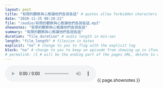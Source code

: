 ```yaml
---
layout: post
title: "有限的觀察與心態讓他們各說各話" # quotes allow forbidden characters like the colon
date: "2020-11-25 08:18:22"
file: "/audio/有限的觀察與心態讓他們各說各話.mp3"
shownotes: "有限的觀察與心態讓他們各說各話"
summary: "有限的觀察與心態讓他們各說各話"
duration: "file_duration" # audio length in min:sec
length: "file_length" # filesize in bytes
explicit: "no" # change to yes to flag with the explicit tag
block: "no" # change to yes to keep an episode from showing up in iTunes
# permalink: /1 # will be the ending part of the pages URL, delete to default to the title
---
```


<audio controls>
<source src="{{site.url}}{{site.baseurl}}{{ page.file }}" type="audio/x-mp3">
Your browser does not support the audio element.
</audio>
{{ page.shownotes }}
